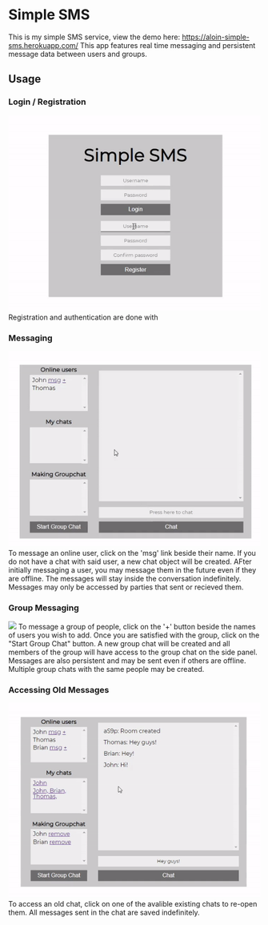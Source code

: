 # Simple SMS
This is my simple SMS service, view the demo here: https://aloin-simple-sms.herokuapp.com/
This app features real time messaging and persistent message data between users and groups.

## Usage
### Login / Registration
![](1.gif)
Registration and authentication are done with 

### Messaging
![](2.gif)
To message an online user, click on the 'msg' link beside their name.
If you do not have a chat with said user, a new chat object will be created.
AFter initially messaging a user, you may message them in the future even if they are offline.
The messages will stay inside the conversation indefinitely.
Messages may only be accessed by parties that sent or recieved them.

### Group Messaging
![](3.gif)
To message a group of people, click on the '+' button beside the names of users you wish to add.
Once you are satisfied with the group, click on the "Start Group Chat" button.
A new group chat will be created and all members of the group will have access to the group chat on the side panel.
Messages are also persistent and may be sent even if others are offline.
Multiple group chats with the same people may be created.

### Accessing Old Messages
![](4.gif)
To access an old chat, click on one of the avalible existing chats to re-open them.
All messages sent in the chat are saved indefinitely.
